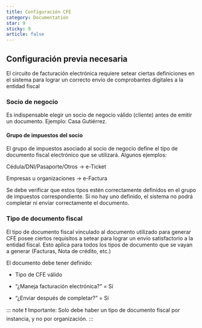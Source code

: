 ```yaml
---
title: Configuración CFE
category: Documentation
star: 9
sticky: 9
article: false
---
```


## Configuración previa necesaria

El circuito de facturación electrónica requiere setear ciertas definiciones en el sistema para lograr un correcto envío de comprobantes digitales a la entidad fiscal

### Socio de negocio

Es indispensable elegir un socio de negocio válido (cliente) antes de emitir un documento. Ejemplo: Casa Gutiérrez.

#### Grupo de impuestos del socio

El grupo de impuestos asociado al socio de negocio define el tipo de documento fiscal electrónico que se utilizará. Algunos ejemplos:

Cédula/DNI/Pasaporte/Otros → e-Ticket

Empresas u organizaciones → e-Factura

Se debe verificar que estos tipos estén correctamente definidos en el grupo de impuestos correspondiente. Si no hay uno definido, el sistema no podrá completar ni enviar correctamente el documento.

### Tipo de documento fiscal

El tipo de documento fiscal vinculado al documento utilizado para generar CFE posee ciertos requisitos a setear para lograr un envío satisfactorio a la entidad fiscal. 
Esto aplica para todos los tipos de documento que se vayan a generar (Facturas, Nota de crédito, etc.)

El documento debe tener definido:

* Tipo de CFE válido

* “¿Maneja facturación electrónica?” = Sí

* “¿Enviar después de completar?” = Sí

::: note
❗ Importante: Solo debe haber un tipo de documento fiscal por instancia, y no por organización.
:::